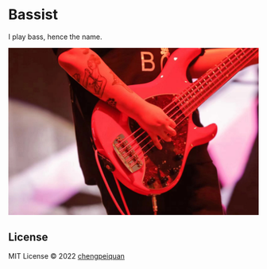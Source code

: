 # Bassist

I play bass, hence the name.

![Bassist](./assets/bassist.svg)

## License

MIT License © 2022 [chengpeiquan](https://github.com/chengpeiquan)
